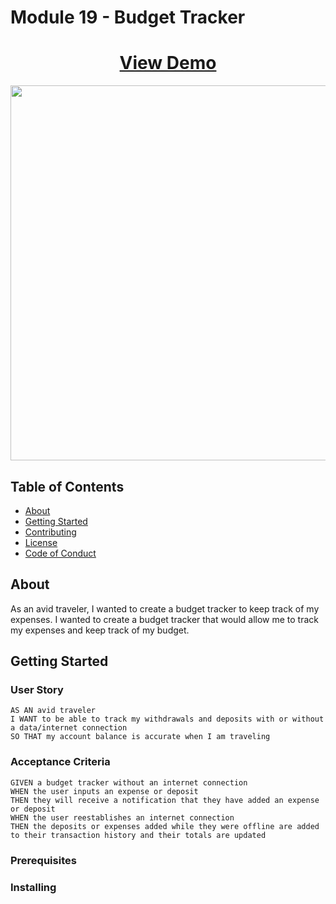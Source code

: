 # Module 19 - Budget Tracker

<h1 align="center">
    <a href="" target="_blank">
     View Demo
    </a>
</h1>
<div align="center">
    <img src="./assets/images/screenshot.gif" width="600px">
</div>

## Table of Contents

- [About](#about)
- [Getting Started](#getting_started)
- [Contributing](./CONTRIBUTING.md)
- [License](./LICENSE)
- [Code of Conduct](./CODE_OF_CONDUCT.md)

## About <a name = "about"></a>

As an avid traveler, I wanted to create a budget tracker to keep track of my expenses. I wanted to create a budget tracker that would allow me to track my expenses and keep track of my budget.

## Getting Started <a name = "getting_started"></a>

### User Story

```
AS AN avid traveler
I WANT to be able to track my withdrawals and deposits with or without a data/internet connection
SO THAT my account balance is accurate when I am traveling
```

### Acceptance Criteria

```
GIVEN a budget tracker without an internet connection
WHEN the user inputs an expense or deposit
THEN they will receive a notification that they have added an expense or deposit
WHEN the user reestablishes an internet connection
THEN the deposits or expenses added while they were offline are added to their transaction history and their totals are updated
```

### Prerequisites

### Installing